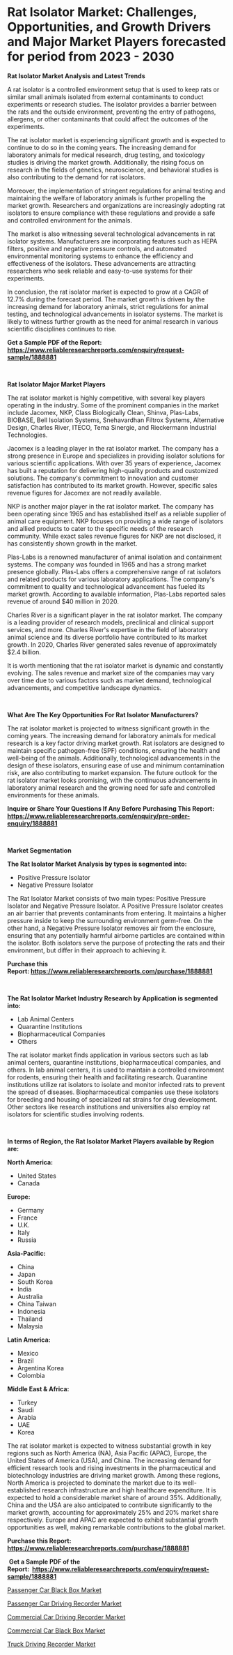 <p><h1>Rat Isolator Market: Challenges, Opportunities, and Growth Drivers and Major Market Players forecasted for period from 2023 - 2030</h1></p><p><strong>Rat Isolator Market Analysis and Latest Trends</strong></p>
<p><p>A rat isolator is a controlled environment setup that is used to keep rats or similar small animals isolated from external contaminants to conduct experiments or research studies. The isolator provides a barrier between the rats and the outside environment, preventing the entry of pathogens, allergens, or other contaminants that could affect the outcomes of the experiments.</p><p>The rat isolator market is experiencing significant growth and is expected to continue to do so in the coming years. The increasing demand for laboratory animals for medical research, drug testing, and toxicology studies is driving the market growth. Additionally, the rising focus on research in the fields of genetics, neuroscience, and behavioral studies is also contributing to the demand for rat isolators.</p><p>Moreover, the implementation of stringent regulations for animal testing and maintaining the welfare of laboratory animals is further propelling the market growth. Researchers and organizations are increasingly adopting rat isolators to ensure compliance with these regulations and provide a safe and controlled environment for the animals.</p><p>The market is also witnessing several technological advancements in rat isolator systems. Manufacturers are incorporating features such as HEPA filters, positive and negative pressure controls, and automated environmental monitoring systems to enhance the efficiency and effectiveness of the isolators. These advancements are attracting researchers who seek reliable and easy-to-use systems for their experiments.</p><p>In conclusion, the rat isolator market is expected to grow at a CAGR of 12.7% during the forecast period. The market growth is driven by the increasing demand for laboratory animals, strict regulations for animal testing, and technological advancements in isolator systems. The market is likely to witness further growth as the need for animal research in various scientific disciplines continues to rise.</p></p>
<p><strong>Get a Sample PDF of the Report:&nbsp; <a href="https://www.reliableresearchreports.com/enquiry/request-sample/1888881">https://www.reliableresearchreports.com/enquiry/request-sample/1888881</a></strong></p>
<p>&nbsp;</p>
<p><strong>Rat Isolator Major Market Players</strong></p>
<p><p>The rat isolator market is highly competitive, with several key players operating in the industry. Some of the prominent companies in the market include Jacomex, NKP, Class Biologically Clean, Shinva, Plas-Labs, BIOBASE, Bell Isolation Systems, Snehavardhan Filtrox Systems, Alternative Design, Charles River, ITECO, Tema Sinergie, and Rieckermann Industrial Technologies.</p><p>Jacomex is a leading player in the rat isolator market. The company has a strong presence in Europe and specializes in providing isolator solutions for various scientific applications. With over 35 years of experience, Jacomex has built a reputation for delivering high-quality products and customized solutions. The company's commitment to innovation and customer satisfaction has contributed to its market growth. However, specific sales revenue figures for Jacomex are not readily available.</p><p>NKP is another major player in the rat isolator market. The company has been operating since 1965 and has established itself as a reliable supplier of animal care equipment. NKP focuses on providing a wide range of isolators and allied products to cater to the specific needs of the research community. While exact sales revenue figures for NKP are not disclosed, it has consistently shown growth in the market.</p><p>Plas-Labs is a renowned manufacturer of animal isolation and containment systems. The company was founded in 1965 and has a strong market presence globally. Plas-Labs offers a comprehensive range of rat isolators and related products for various laboratory applications. The company's commitment to quality and technological advancement has fueled its market growth. According to available information, Plas-Labs reported sales revenue of around $40 million in 2020.</p><p>Charles River is a significant player in the rat isolator market. The company is a leading provider of research models, preclinical and clinical support services, and more. Charles River's expertise in the field of laboratory animal science and its diverse portfolio have contributed to its market growth. In 2020, Charles River generated sales revenue of approximately $2.4 billion.</p><p>It is worth mentioning that the rat isolator market is dynamic and constantly evolving. The sales revenue and market size of the companies may vary over time due to various factors such as market demand, technological advancements, and competitive landscape dynamics.</p></p>
<p>&nbsp;</p>
<p><strong>What Are The Key Opportunities For Rat Isolator Manufacturers?</strong></p>
<p><p>The rat isolator market is projected to witness significant growth in the coming years. The increasing demand for laboratory animals for medical research is a key factor driving market growth. Rat isolators are designed to maintain specific pathogen-free (SPF) conditions, ensuring the health and well-being of the animals. Additionally, technological advancements in the design of these isolators, ensuring ease of use and minimum contamination risk, are also contributing to market expansion. The future outlook for the rat isolator market looks promising, with the continuous advancements in laboratory animal research and the growing need for safe and controlled environments for these animals.</p></p>
<p><strong>Inquire or Share Your Questions If Any Before Purchasing This Report: <a href="https://www.reliableresearchreports.com/enquiry/pre-order-enquiry/1888881">https://www.reliableresearchreports.com/enquiry/pre-order-enquiry/1888881</a></strong></p>
<p>&nbsp;</p>
<p><strong>Market Segmentation</strong></p>
<p><strong>The Rat Isolator Market Analysis by types is segmented into:</strong></p>
<p><ul><li>Positive Pressure Isolator</li><li>Negative Pressure Isolator</li></ul></p>
<p><p>The Rat Isolator Market consists of two main types: Positive Pressure Isolator and Negative Pressure Isolator. A Positive Pressure Isolator creates an air barrier that prevents contaminants from entering. It maintains a higher pressure inside to keep the surrounding environment germ-free. On the other hand, a Negative Pressure Isolator removes air from the enclosure, ensuring that any potentially harmful airborne particles are contained within the isolator. Both isolators serve the purpose of protecting the rats and their environment, but differ in their approach to achieving it.</p></p>
<p><strong>Purchase this Report:&nbsp;<a href="https://www.reliableresearchreports.com/purchase/1888881">https://www.reliableresearchreports.com/purchase/1888881</a></strong></p>
<p>&nbsp;</p>
<p><strong>The Rat Isolator Market Industry Research by Application is segmented into:</strong></p>
<p><ul><li>Lab Animal Centers</li><li>Quarantine Institutions</li><li>Biopharmaceutical Companies</li><li>Others</li></ul></p>
<p><p>The rat isolator market finds application in various sectors such as lab animal centers, quarantine institutions, biopharmaceutical companies, and others. In lab animal centers, it is used to maintain a controlled environment for rodents, ensuring their health and facilitating research. Quarantine institutions utilize rat isolators to isolate and monitor infected rats to prevent the spread of diseases. Biopharmaceutical companies use these isolators for breeding and housing of specialized rat strains for drug development. Other sectors like research institutions and universities also employ rat isolators for scientific studies involving rodents.</p></p>
<p>&nbsp;</p>
<p><strong>In terms of Region, the Rat Isolator Market Players available by Region are:</strong></p>
<p>
    <p> <strong> North America: </strong>
        <ul>
            <li>United States</li>
            <li>Canada</li>
        </ul>
        </p> 
    <p> <strong> Europe: </strong>
        <ul>
            <li>Germany</li>
            <li>France</li>
            <li>U.K.</li>
            <li>Italy</li>
            <li>Russia</li>
        </ul>
        </p> 
    <p> <strong> Asia-Pacific: </strong>
        <ul>
            <li>China</li>
            <li>Japan</li>
            <li>South Korea</li>
            <li>India</li>
            <li>Australia</li>
            <li>China Taiwan</li>
            <li>Indonesia</li>
            <li>Thailand</li>
            <li>Malaysia</li>
        </ul>
        </p> 
    <p> <strong> Latin America: </strong>
        <ul>
            <li>Mexico</li>
            <li>Brazil</li>
            <li>Argentina Korea</li>
            <li>Colombia</li>
        </ul>
        </p> 
    <p> <strong> Middle East & Africa: </strong>
        <ul>
            <li>Turkey</li>
            <li>Saudi</li>
            <li>Arabia</li>
            <li>UAE</li>
            <li>Korea</li>
        </ul>
    </p>
    </p>
<p><p>The rat isolator market is expected to witness substantial growth in key regions such as North America (NA), Asia Pacific (APAC), Europe, the United States of America (USA), and China. The increasing demand for efficient research tools and rising investments in the pharmaceutical and biotechnology industries are driving market growth. Among these regions, North America is projected to dominate the market due to its well-established research infrastructure and high healthcare expenditure. It is expected to hold a considerable market share of around 35%. Additionally, China and the USA are also anticipated to contribute significantly to the market growth, accounting for approximately 25% and 20% market share respectively. Europe and APAC are expected to exhibit substantial growth opportunities as well, making remarkable contributions to the global market.</p></p>
<p><strong>Purchase this Report: <a href="https://www.reliableresearchreports.com/purchase/1888881">https://www.reliableresearchreports.com/purchase/1888881</a></strong></p>
<p>&nbsp;<strong>Get a Sample PDF of the Report:&nbsp;&nbsp;<a href="https://www.reliableresearchreports.com/enquiry/request-sample/1888881">https://www.reliableresearchreports.com/enquiry/request-sample/1888881</a></strong></p>
<p><strong></strong></p>
<p><p><a href="https://medium.com/@justicelang2023/passenger-car-black-box-market-furnishes-information-on-market-share-market-trends-and-market-b18cf81daeb1">Passenger Car Black Box Market</a></p><p><a href="https://medium.com/@maxinefeest1904/passenger-car-driving-recorder-market-focuses-on-market-share-size-and-projected-forecast-till-4fa6f3f22867">Passenger Car Driving Recorder Market</a></p><p><a href="https://medium.com/@cullenblick/commercial-car-driving-recorder-market-outlook-industry-overview-and-forecast-2023-to-2030-8760a7757a32">Commercial Car Driving Recorder Market</a></p><p><a href="https://medium.com/@amaliarobel/commercial-car-black-box-market-insight-market-trends-growth-forecasted-from-2023-to-2030-4d49f53a0325">Commercial Car Black Box Market</a></p><p><a href="https://medium.com/@graycehuels/truck-driving-recorder-market-competitive-analysis-market-trends-and-forecast-to-2030-52a806a3617c">Truck Driving Recorder Market</a></p></p>